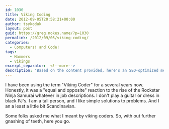 ```yaml
---
id: 1030
title: Viking Coding
date: 2012-09-05T20:58:21+00:00
author: tsykoduk
layout: post
guid: https://greg.nokes.name/?p=1030
permalink: /2012/09/05/viking-coding/
categories:
  - Computers! and Code!
tags:
  - Hammers
  - Vikings
excerpt_separator:  <!--more-->
description: "Based on the content provided, here's an SEO-optimized meta description:"
---
```

<p>I have been using the term "Viking Coder" for a several years now. Honestly, it was a "equal and opposite" reaction to the rise of the Rockstar Ninja Samurai whatever in job descriptions. I don't play a guitar or dress in black PJ's. I am a tall person, and I like simple solutions to problems. And I an a least a little bit Scandinavian.</p>


<p>Some folks asked me what I meant by viking coders. So, with out further gnashing of teeth, here you go.</p>

<!--more-->
<script src="https://gist.github.com/3643237.js?file=VikingCoders.md"></script>